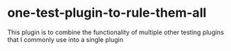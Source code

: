 # one-test-plugin-to-rule-them-all
This plugin is to combine the functionality of multiple other testing plugins that I commonly use into a single plugin
